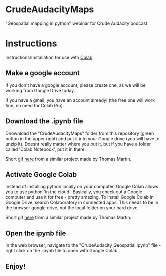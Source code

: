 # CrudeAudacityMaps
"Geospatial mapping in python" webinar for Crude Audacity podcast

# Instructions
Instructions/Installation for use with [Colab](https://colab.research.google.com/notebooks/basic_features_overview.ipynb):

## Make a google account
If you don't have a google account, please create one, as we will be working from Google Drive today. 

If you have a gmail, you have an account already! (the free one will work fine, no need for Colab Pro).

## Download the .ipynb file
Dnownload the "CrudeAudacityMaps" folder from this repository (green button in the upper right) and put it into your Google drive (you will have to unzip it). Doesnt really matter where you put it, but if you have a folder called 'Colab Notebook', put it in there. 

Short gif [here](https://www.dropbox.com/s/5gde0jgxvclv7bn/github.gif?dl=0) from a similar project made by Thomas Martin.

## Activate Google Colab
Instead of installing python locally on your computer, Google Colab allows you to use python 'in the cloud'. Basically, you check out a Google computer and use it for free - pretty amazing. To install Google Colab in Google Drive, search Colaboratory in connected apps. This needs to be in the browser google drive, not the local folder on your hard drive.

Short gif [here](https://www.dropbox.com/s/nns9lq5se10fshx/colab_install.gif?dl=0) from a similar project made by Thomas Martin.

## Open the ipynb file
In the web browser, navigate to the "CrudeAudacity_Geospatial.ipynb" file - right click on the .ipynb file to open with Google Colab.

## Enjoy!
